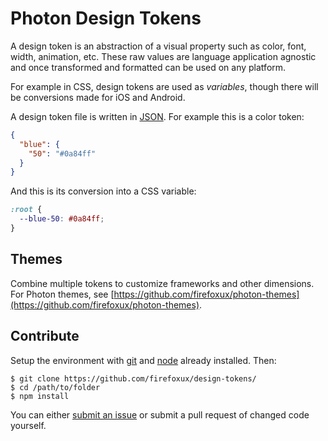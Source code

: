 # Photon Design Tokens

A design token is an abstraction of a visual property such as color, font, width, animation, etc. These raw values are language application agnostic and once transformed and formatted can be used on any platform.

For example in CSS, design tokens are used as _variables_, though there will be conversions made for iOS and Android.

A design token file is written in [JSON](http://json.org/). For example this is a color token:

```json
{
  "blue": {
    "50": "#0a84ff"
  }
}
```

And this is its conversion into a CSS variable:

```css
:root {
  --blue-50: #0a84ff;
}
```

## Themes

Combine multiple tokens to customize frameworks and other dimensions. For Photon themes, see [https://github.com/firefoxux/photon-themes](https://github.com/firefoxux/photon-themes).

## Contribute

Setup the environment with [git](https://git-scm.com/) and [node](https://nodejs.org/en/) already installed. Then:

```
$ git clone https://github.com/firefoxux/design-tokens/
$ cd /path/to/folder
$ npm install
```

You can either [submit an issue](https://github.com/firefoxux/design-tokens/issues/new) or submit a pull request of changed code yourself.
